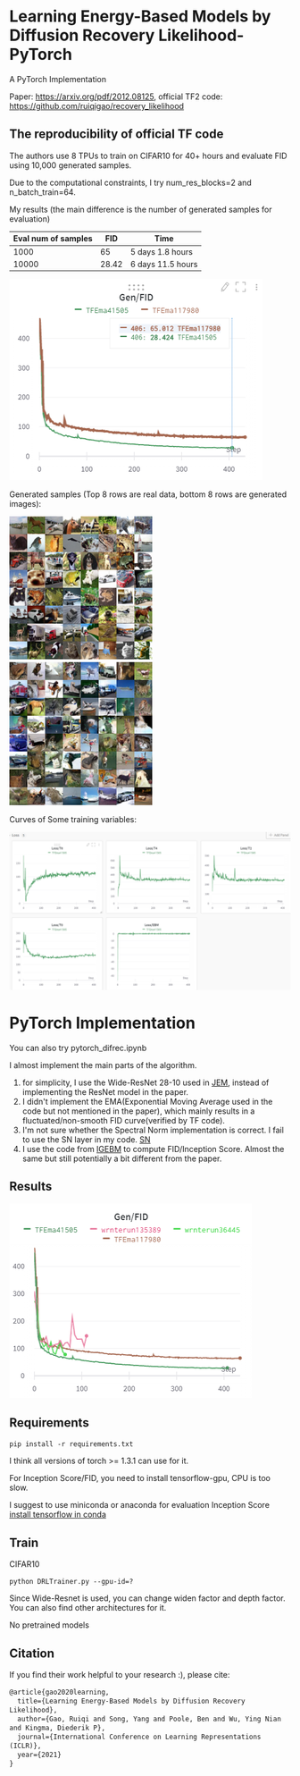 # Learning Energy-Based Models by Diffusion Recovery Likelihood-PyTorch

A PyTorch Implementation   

Paper: https://arxiv.org/pdf/2012.08125,  official TF2 code: https://github.com/ruiqigao/recovery_likelihood



## The reproducibility of official TF code

The authors use 8 TPUs to train on CIFAR10 for 40+ hours and evaluate FID using 10,000 generated samples.

Due to the computational constraints, I try num_res_blocks=2 and n_batch_train=64.  

My results (the main difference is the number of generated samples for evaluation)

| Eval num of samples | FID   | Time              |
| ------------------- | ----- | ----------------- |
| 1000                | 65    | 5 days 1.8 hours  |
| 10000               | 28.42 | 6 days 11.5 hours |


![image-20211129164043304](images/tf_fid.png)

Generated samples (Top 8 rows are real data,  bottom 8 rows are generated images):

![tf_samples](images/tf_samples.png)



Curves of Some training variables:

![image-20211129171232995](images/tf_training.png)


# PyTorch Implementation

You can also try  pytorch_difrec.ipynb 

I almost implement the main parts of the algorithm.  

1. for simplicity, I use the Wide-ResNet 28-10 used in [JEM](https://github.com/wgrathwohl/JEM), instead of implementing the ResNet model in the paper.
2. I didn't implement the EMA(Exponential Moving Average used in the code but not mentioned in the paper), which mainly results in a fluctuated/non-smooth FID curve(verified by TF code).
3. I'm not sure whether the Spectral Norm implementation is correct. I fail to use the SN layer in my code. [SN](https://github.com/christiancosgrove/pytorch-spectral-normalization-gan)
4. I use the code from [IGEBM](https://github.com/openai/ebm_code_release) to compute FID/Inception Score.  Almost the same but still potentially a bit different from the paper.


## Results

![image-20211129190511239](images/pytorch_fid.png)


## Requirements

```
pip install -r requirements.txt
```

I think all versions of torch >= 1.3.1 can use for it. 

For Inception Score/FID, you need to install tensorflow-gpu, CPU is too slow. 

I suggest to use miniconda or anaconda for evaluation Inception Score [install tensorflow in conda](https://yann-leguilly.gitlab.io/post/2019-10-08-tensorflow-and-cuda/)

## Train

CIFAR10

```
python DRLTrainer.py --gpu-id=? 
```

Since Wide-Resnet is used,  you can change widen factor and depth factor.  You can also find other architectures for it.

No pretrained models


## Citation

If you find their work helpful to your research :), please cite:
```
@article{gao2020learning,
  title={Learning Energy-Based Models by Diffusion Recovery Likelihood},
  author={Gao, Ruiqi and Song, Yang and Poole, Ben and Wu, Ying Nian and Kingma, Diederik P},
  journal={International Conference on Learning Representations (ICLR)},
  year={2021}
}
```
